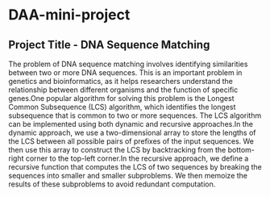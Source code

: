 # DAA-mini-project
## Project Title - DNA Sequence Matching

The problem of DNA sequence matching involves identifying similarities between two or more DNA sequences. This is an important problem in genetics and bioinformatics, as it helps researchers understand the relationship between different organisms and the function of specific genes.One popular algorithm for solving this problem is the Longest Common Subsequence (LCS) algorithm, which identifies the longest subsequence that is common to two or more sequences. The LCS algorithm can be implemented using both dynamic and recursive approaches.In the dynamic approach, we use a two-dimensional array to store the lengths of the LCS between all possible pairs of prefixes of the input sequences. We then use this array to construct the LCS by backtracking from the bottom-right corner to the top-left corner.In the recursive approach, we define a recursive function that computes the LCS of two sequences by breaking the sequences into smaller and smaller subproblems. We then memoize the results of these subproblems to avoid redundant computation.
